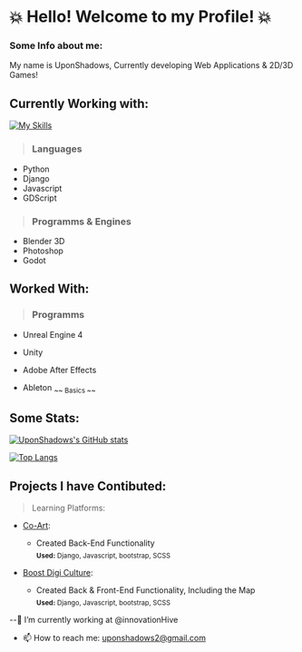 # :collision: Hello! Welcome to my Profile! :collision:

### Some Info about me:
My name is UponShadows, Currently developing Web Applications & 2D/3D Games!
## Currently Working with:

[![My Skills](https://skillicons.dev/icons?i=js,html,css,wasm)](https://skillicons.dev)

> ### Languages
+ Python
+ Django
+ Javascript
+ GDScript

> ### Programms & Engines
+ Blender 3D 
+ Photoshop
+ Godot

## Worked With:
> ### Programms
+ Unreal Engine 4
+ Unity 
+ Adobe After Effects

+ Ableton <sub>~~ Basics ~~</sub> 


## Some Stats: 
[![UponShadows's GitHub stats](https://github-readme-stats.vercel.app/api?username=UponShadows&hide=stars&count_private=true&theme=radical&border_color=b949e6&text_color=5adba3)](https://github.com/anuraghazra/github-readme-stats)

[![Top Langs](https://github-readme-stats.vercel.app/api/top-langs/?username=UponShadows&layout=compact&count_private=true&border_color=b949e6&theme=radical&card_width=400&text_color=5adba3)](https://github.com/UponShadows)

## Projects I have Contibuted:

 > Learning Platforms:
+ [Co-Art](https://co-art-hub.eu/):
    + Created Back-End Functionality <br>
    <sub> **Used:** Django, Javascript, bootstrap, SCSS </sub>

+ [Boost Digi Culture](https://boostdigiculture-learning.eu/):
    + Created Back & Front-End Functionality, Including the Map <br>
    <sub> **Used:** Django, Javascript, bootstrap, SCSS </sub>


<!--
**UponShadows/UponShadows** is a ✨ _special_ ✨ repository because its `README.md` (this file) appears on your GitHub profile.

Here are some ideas to get you started:

-->

--🔭 I’m currently working at @innovationHive
- 📫 How to reach me: uponshadows2@gmail.com
<!--
- 🌱 I’m currently learning ...
- 👯 I’m looking to collaborate on ...
- 🤔 I’m looking for help with ...
- 💬 Ask me about ...
- 😄 Pronouns: ...
- ⚡ Fun fact: ...
-->
